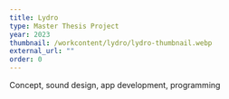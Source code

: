 ```yaml
---
title: Lydro
type: Master Thesis Project
year: 2023
thumbnail: /workcontent/lydro/lydro-thumbnail.webp
external_url: ""
order: 0
---
```

Concept, sound design, app development, programming